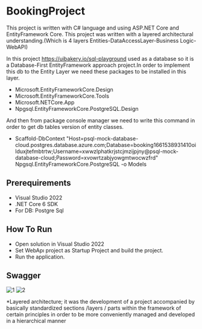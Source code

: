 # BookingProject


This project is written with C# language and using ASP.NET Core and EntityFramework Core.
This project was written with a layered architectural understanding.(Which is 4 layers Entities-DataAccessLayer-Business Logic-WebAPI)

In this project   https://uibakery.io/sql-playground used as a database so it is a Database-First EntityFramework approach project.In order to implement this db to the Entity Layer we need these packages to be installed in this layer.
* Microsoft.EntityFrameworkCore.Design
* Microsoft.EntityFrameworkCore.Tools
* Microsoft.NETCore.App
* Npgsql.EntityFrameworkCore.PostgreSQL.Design

And then from package console manager we need to write this command in order to get db tables version of entity classes.

* Scaffold-DbContext "Host=psql-mock-database-cloud.postgres.database.azure.com;Database=booking1661538931410oilduxjtefmbtrtw;Username=xwwzlphatkrjstcjmzijpjny@psql-mock-database-cloud;Password=xvowrtzabjyowgmtwocwzfrd" Npgsql.EntityFrameworkCore.PostgreSQL -o Models



## Prerequirements

* Visual Studio 2022
* .NET Core 6 SDK
* For DB: Postgre Sql 

## How To Run

* Open solution in Visual Studio 2022
* Set WebApı project as Startup Project and build the project.
* Run the application.

## Swagger 

![1](https://user-images.githubusercontent.com/77547891/187552724-cae61cb7-fb7c-45c3-9a5c-30e1715e0e3e.PNG)
![2](https://user-images.githubusercontent.com/77547891/187552753-48cce640-d875-4844-8db9-6ecbb0e86644.PNG)





*Layered architecture; it was the development of a project accompanied by basically standardized sections /layers / parts within the framework of certain principles in order to be more conveniently managed and developed in a hierarchical manner
